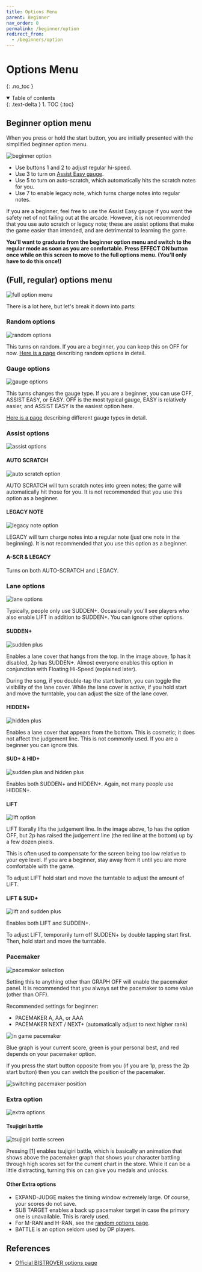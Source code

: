 ```yaml
---
title: Options Menu
parent: Beginner
nav_order: 0
permalink: /beginner/option
redirect_from:
  - /beginners/option
---
```


# Options Menu
{: .no_toc }

<details open markdown="block">
  <summary>
    Table of contents
  </summary>
  {: .text-delta }
1. TOC
{:toc}
</details>

## Beginner option menu

When you press or hold the start button, you are initially presented with the simplified beginner option menu.

![beginner option](/assets/img/option/option_menu_beginner.png)

* Use buttons 1 and 2 to adjust regular hi-speed.
* Use 3 to turn on [Assist Easy gauge](/c_gauge.html#assist-easy-gauge).
* Use 5 to turn on auto-scratch, which automatically hits the scratch notes for you.
* Use 7 to enable legacy note, which turns charge notes into regular notes.

If you are a beginner, feel free to use the Assist Easy gauge if you want the safety net of not failing out at the arcade. However, it is not recommended that you use auto scratch or legacy note; these are assist options that make the game easier than intended, and are detrimental to learning the game.

**You'll want to graduate from the beginner option menu and switch to the regular mode as soon as you are comfortable. Press EFFECT ON button once while on this screen to move to the full options menu. (You'll only have to do this once!)**

## (Full, regular) options menu

![full option menu](/assets/img/option/option_menu_full.png)

There is a lot here, but let's break it down into parts:

### Random options

![random options](/assets/img/option/random.png)

This turns on random. If you are a beginner, you can keep this on OFF for now. [Here is a page](/compendium/random) describing random options in detail.

### Gauge options

![gauge options](/assets/img/option/gauge.png)

This turns changes the gauge type. If you are a beginner, you can use OFF, ASSIST EASY, or EASY. OFF is the most typical gauge, EASY is relatively easier, and ASSIST EASY is the easiest option here.

[Here is a page](/compendium/gauge) describing different gauge types in detail.

### Assist options

![assist options](/assets/img/option/assist.png)

#### AUTO SCRATCH

![auto scratch option](/assets/img/option/autoscratch.jpg)

AUTO SCRATCH will turn scratch notes into green notes; the game will automatically hit those for you. It is not recommended that you use this option as a beginner.

#### LEGACY NOTE

![legacy note option](/assets/img/option/legacy.jpg)

LEGACY will turn charge notes into a regular note (just one note in the beginning). It is not recommended that you use this option as a beginner.

#### A-SCR & LEGACY

Turns on both AUTO-SCRATCH and LEGACY.

### Lane options

![lane options](/assets/img/option/lane.png)

Typically, people only use SUDDEN+. Occasionally you'll see players who also enable LIFT in addition to SUDDEN+. You can ignore other options.

#### SUDDEN+

![sudden plus](/assets/img/option/sudplus.jpg)

Enables a lane cover that hangs from the top. In the image above, 1p has it disabled, 2p has SUDDEN+. Almost everyone enables this option in conjunction with Floating Hi-Speed (explained later).

During the song, if you double-tap the start button, you can toggle the visibility of the lane cover. While the lane cover is active, if you hold start and move the turntable, you can adjust the size of the lane cover.

#### HIDDEN+

![hidden plus](/assets/img/option/hidplus.jpg)

Enables a lane cover that appears from the bottom. This is cosmetic; it does not affect the judgement line. This is not commonly used. If you are a beginner you can ignore this.

#### SUD+ & HID+

![sudden plus and hidden plus](/assets/img/option/hid_sud.jpg)

Enables both SUDDEN+ and HIDDEN+. Again, not many people use HIDDEN+.

#### LIFT

![lift option](/assets/img/option/lift.jpg)

LIFT literally lifts the judgement line. In the image above, 1p has the option OFF, but 2p has raised the judgement line (the red line at the bottom) up by a few dozen pixels.

This is often used to compensate for the screen being too low relative to your eye level. If you are a beginner, stay away from it until you are more comfortable with the game.

To adjust LIFT hold start and move the turntable to adjust the amount of LIFT.

#### LIFT & SUD+

![lift and sudden plus](/assets/img/option/lift_sud.jpg)

Enables both LIFT and SUDDEN+.

To adjust LIFT, temporarily turn off SUDDEN+ by double tapping start first. Then, hold start and move the turntable.

### Pacemaker

![pacemaker selection](/assets/img/option/pacemaker.png)

Setting this to anything other than GRAPH OFF will enable the pacemaker panel. It is recommended that you always set the pacemaker to some value (other than OFF).

Recommended settings for beginner:
* PACEMAKER A, AA, or AAA
* PACEMAKER NEXT / NEXT+ (automatically adjust to next higher rank)

![in game pacemaker](/assets/img/option/pacemaker_ingame.jpg)

Blue graph is your current score, green is your personal best, and red depends on your pacemaker option.

If you press the start button opposite from you (if you are 1p, press the 2p start button) then you can switch the position of the pacemaker.

![switching pacemaker position](/assets/img/option/pacemaker_ingame_closer.jpg)

### Extra option

![extra options](/assets/img/option/extra.png)

#### Tsujigiri battle

![tsujigiri battle screen](/assets/img/option/tsujigiri.png)

Pressing [1] enables tsujigiri battle, which is basically an animation that shows above the pacemaker graph that shows your character battling through high scores set for the current chart in the store. While it can be a little distracting, turning this on can give you medals and unlocks.

#### Other Extra options

* EXPAND-JUDGE makes the timing window extremely large. Of course, your scores do not save.
* SUB TARGET enables a back up pacemaker target in case the primary one is unavailable. This is rarely used.
* For M-RAN and H-RAN, see the [random options page](/compendium/random).
* BATTLE is an option seldom used by DP players.

## References

* [Official BISTROVER options page](https://p.eagate.573.jp/game/2dx/28/howto/play/option.html)
